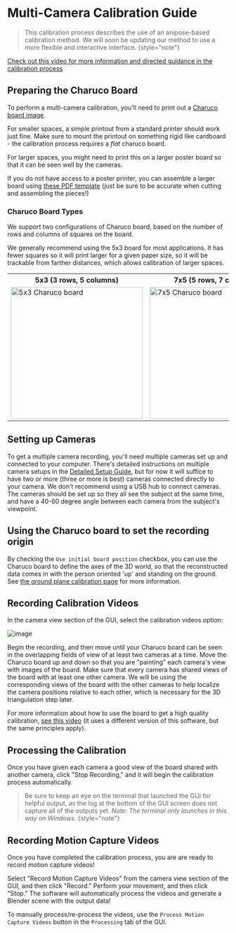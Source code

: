 # Multi-Camera Calibration Guide

> This calibration process describes the use of an anipose-based calibration method. We will soon be updating our method to use a more flexible and interactive interface.
{style="note"}

<procedure title="Video Guidance" collapsible="true">

[Check out this video for more information and directed guidance in the calibration process](https://youtu.be/GxKmyKdnTy0?t=1615)

</procedure>

## Preparing the Charuco Board
To perform a multi-camera calibration, you'll need to print out a [Charuco board image](https://github.com/freemocap/freemocap/blob/main/freemocap/assets/charuco/charuco_board_image.png). 

For smaller spaces, a simple printout from a standard printer should work just fine. Make sure to mount the printout on something rigid like cardboard - the calibration process requires a *flat* charuco board. 

For larger spaces, you might need to print this on a larger poster board so that it can be seen well by the cameras.

If you do not have access to a poster printer, you can assemble a larger board using [these PDF template]( https://github.com/freemocap/freemocap/tree/main/freemocap/assets/charuco/charuco-pdf-files)
 (just be sure to be accurate when cutting and assembling the pieces!)

### Charuco Board Types
We support two configurations of Charuco board, based on the number of rows and columns of squares on the board.

We generally recommend using the 5x3 board for most applications. It has fewer squares so it will print larger for a given paper size, so it will be trackable from farther distances, which allows calibration of larger spaces.

<table>
    <tr>
        <th>5x3 (3 rows, 5 columns)</th>
        <th>7x5 (5 rows, 7 columns)</th>
    </tr>
    <tr>
        <td><img src="charuco_board_5x3_annotated.png" alt="5x3 Charuco board" width="300"/></td>
        <td><img src="charuco_board_7x5.png" alt="7x5 Charuco board" width="300"/></td>
    </tr>
</table>

## Setting up Cameras
To get a multiple camera recording, you'll need multiple cameras set up and connected to your computer. There's detailed instructions on multiple camera setups in the [Detailed Setup Guide](detailed_setup.md), but for now it will suffice to have two or more (three or more is best) cameras connected directly to your camera. We don't recommend using a USB hub to connect cameras. The cameras should be set up so they all see the subject at the same time, and have a 40-60 degree angle between each camera from the subject's viewpoint.

## Using the Charuco board to set the recording origin
By checking the `Use initial board position` checkbox, you can use the Charuco board to define the axes of the 3D world, so that the reconstructed data comes in with the person oriented 'up' and standing on the ground.
See [the ground plane calibration page](groundplane_calibration.md) for more information.

## Recording Calibration Videos
In the camera view section of the GUI, select the calibration videos option:

![image](freemocap_calibration_window_w_text_overlay.png)

Begin the recording, and then move until your Charuco board can be seen in the overlapping fields of view of at least two cameras at a time. Move the Charuco board up and down so that you are "painting" each camera's view with images of the board. Make sure that every camera has shared views of the board with at least one other camera. We will be using the corresponding views of the board with the other cameras to help localize the camera positions relative to each other, which is necessary for the 3D triangulation step later.

For more information about how to use the board to get a high quality calibration, [see this video](https://www.youtube.com/watch?v=GxKmyKdnTy0&t=1786s) (it uses a different version of this software, but the same principles apply).

## Processing the Calibration
Once you have given each camera a good view of the board shared with another camera, click "Stop Recording," and it will begin the calibration process automatically. 

> Be sure to keep an eye on the terminal that launched the GUI for helpful output, as the log at the bottom of the  GUI screen does not capture all of the outputs yet. 
> *Note: The terminal only launches in this way on Windows*.
{style="note"}

## Recording Motion Capture Videos

Once you have completed the calibration process, you are are ready to record motion capture videos!

Select "Record Motion Capture Videos" from the camera view section of the GUI, and then click "Record." Perform your movement, and then click "Stop." The software will automatically process the videos and generate a Blender scene with the output data!

To manually process/re-process the videos, use the `Process Motion Capture Videos` button in the `Processing` tab of the GUI.


